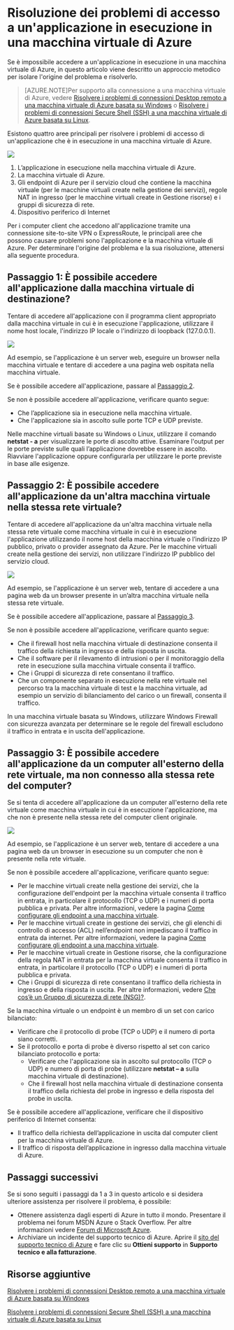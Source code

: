 <properties 
	pageTitle="Risoluzione dei problemi di accesso a un'applicazione in esecuzione in una macchina virtuale di Azure" 
	description="Se è impossibile accedere a un'applicazione in esecuzione su una macchina virtuale di Azure, è possibile utilizzare questi passaggi per isolare l'origine del problema."
	services="virtual-machines" 
	documentationCenter="" 
	authors="JoeDavies-MSFT" 
	manager="timlt" 
	editor=""
	tags="azure-service-management,azure-resource-manager"/>

<tags 
	ms.service="virtual-machines" 
	ms.workload="infrastructure-services" 
	ms.tgt_pltfrm="na" 
	ms.devlang="na" 
	ms.topic="article" 
	ms.date="07/01/2015" 
	ms.author="josephd"/>

# Risoluzione dei problemi di accesso a un'applicazione in esecuzione in una macchina virtuale di Azure

Se è impossibile accedere a un'applicazione in esecuzione in una macchina virtuale di Azure, in questo articolo viene descritto un approccio metodico per isolare l'origine del problema e risolverlo.

> [AZURE.NOTE]Per supporto alla connessione a una macchina virtuale di Azure, vedere [Risolvere i problemi di connessioni Desktop remoto a una macchina virtuale di Azure basata su Windows](virtual-machines-troubleshoot-remote-desktop-connections.md) o [Risolvere i problemi di connessioni Secure Shell (SSH) a una macchina virtuale di Azure basata su Linux](virtual-machines-troubleshoot-ssh-connections.md).

Esistono quattro aree principali per risolvere i problemi di accesso di un'applicazione che è in esecuzione in una macchina virtuale di Azure.

![](./media/virtual-machines-troubleshoot-access-application/tshoot_app_access1.png)
 
1.	L’applicazione in esecuzione nella macchina virtuale di Azure.
2.	La macchina virtuale di Azure.
3.	Gli endpoint di Azure per il servizio cloud che contiene la macchina virtuale (per le macchine virtuali create nella gestione dei servizi), regole NAT in ingresso (per le macchine virtuali create in Gestione risorse) e i gruppi di sicurezza di rete.
4.	Dispositivo periferico di Internet

Per i computer client che accedono all'applicazione tramite una connessione site-to-site VPN o ExpressRoute, le principali aree che possono causare problemi sono l'applicazione e la macchina virtuale di Azure. Per determinare l'origine del problema e la sua risoluzione, attenersi alla seguente procedura.

## Passaggio 1: È possibile accedere all'applicazione dalla macchina virtuale di destinazione?

Tentare di accedere all'applicazione con il programma client appropriato dalla macchina virtuale in cui è in esecuzione l'applicazione, utilizzare il nome host locale, l'indirizzo IP locale o l'indirizzo di loopback (127.0.0.1).
 
![](./media/virtual-machines-troubleshoot-access-application/tshoot_app_access2.png)

Ad esempio, se l'applicazione è un server web, eseguire un browser nella macchina virtuale e tentare di accedere a una pagina web ospitata nella macchina virtuale.

Se è possibile accedere all'applicazione, passare al [Passaggio 2](#step2).

Se non è possibile accedere all'applicazione, verificare quanto segue:

- Che l’applicazione sia in esecuzione nella macchina virtuale.
- Che l'applicazione sia in ascolto sulle porte TCP e UDP previste.

Nelle macchine virtuali basate su Windows o Linux, utilizzare il comando **netstat - a** per visualizzare le porte di ascolto attive. Esaminare l'output per le porte previste sulle quali l’applicazione dovrebbe essere in ascolto. Riavviare l'applicazione oppure configurarla per utilizzare le porte previste in base alle esigenze.

## <a id="step2"></a>Passaggio 2: È possibile accedere all'applicazione da un'altra macchina virtuale nella stessa rete virtuale?

Tentare di accedere all'applicazione da un'altra macchina virtuale nella stessa rete virtuale come macchina virtuale in cui è in esecuzione l'applicazione utilizzando il nome host della macchina virtuale o l’indirizzo IP pubblico, privato o provider assegnato da Azure. Per le macchine virtuali create nella gestione dei servizi, non utilizzare l'indirizzo IP pubblico del servizio cloud.
 
![](./media/virtual-machines-troubleshoot-access-application/tshoot_app_access3.png)

Ad esempio, se l'applicazione è un server web, tentare di accedere a una pagina web da un browser presente in un’altra macchina virtuale nella stessa rete virtuale.

Se è possibile accedere all'applicazione, passare al [Passaggio 3](#step3).

Se non è possibile accedere all'applicazione, verificare quanto segue:

- Che il firewall host nella macchina virtuale di destinazione consenta il traffico della richiesta in ingresso e della risposta in uscita.
- Che il software per il rilevamento di intrusioni o per il monitoraggio della rete in esecuzione sulla macchina virtuale consenta il traffico.
- Che i Gruppi di sicurezza di rete consentano il traffico.
- Che un componente separato in esecuzione nella rete virtuale nel percorso tra la macchina virtuale di test e la macchina virtuale, ad esempio un servizio di bilanciamento del carico o un firewall, consenta il traffico.

In una macchina virtuale basata su Windows, utilizzare Windows Firewall con sicurezza avanzata per determinare se le regole del firewall escludono il traffico in entrata e in uscita dell'applicazione.

## <a id="step3"></a>Passaggio 3: È possibile accedere all'applicazione da un computer all'esterno della rete virtuale, ma non connesso alla stessa rete del computer?

Se si tenta di accedere all'applicazione da un computer all'esterno della rete virtuale come macchina virtuale in cui è in esecuzione l'applicazione, ma che non è presente nella stessa rete del computer client originale.

![](./media/virtual-machines-troubleshoot-access-application/tshoot_app_access4.png)
 
Ad esempio, se l'applicazione è un server web, tentare di accedere a una pagina web da un browser in esecuzione su un computer che non è presente nella rete virtuale.

Se non è possibile accedere all'applicazione, verificare quanto segue:

- Per le macchine virtuali create nella gestione dei servizi, che la configurazione dell'endpoint per la macchina virtuale consenta il traffico in entrata, in particolare il protocollo (TCP o UDP) e i numeri di porta pubblica e privata. Per altre informazioni, vedere la pagina [Come configurare gli endpoint a una macchina virtuale](virtual-machines-set-up-endpoints.md).
- Per le macchine virtuali create in gestione dei servizi, che gli elenchi di controllo di accesso (ACL) nell’endpoint non impediscano il traffico in entrata da internet. Per altre informazioni, vedere la pagina [Come configurare gli endpoint a una macchina virtuale](virtual-machines-set-up-endpoints.md).
- Per le macchine virtuali create in Gestione risorse, che la configurazione della regola NAT in entrata per la macchina virtuale consenta il traffico in entrata, in particolare il protocollo (TCP o UDP) e i numeri di porta pubblica e privata. 
- Che i Gruppi di sicurezza di rete consentano il traffico della richiesta in ingresso e della risposta in uscita. Per altre informazioni, vedere [Che cos’è un Gruppo di sicurezza di rete (NSG)?](virtual-networks-nsg.md).

Se la macchina virtuale o un endpoint è un membro di un set con carico bilanciato:

- Verificare che il protocollo di probe (TCP o UDP) e il numero di porta siano corretti.
- Se il protocollo e porta di probe è diverso rispetto al set con carico bilanciato protocollo e porta:
	- Verificare che l'applicazione sia in ascolto sul protocollo (TCP o UDP) e numero di porta di probe (utilizzare **netstat – a** sulla macchina virtuale di destinazione).
	- Che il firewall host nella macchina virtuale di destinazione consenta il traffico della richiesta del probe in ingresso e della risposta del probe in uscita.

Se è possibile accedere all'applicazione, verificare che il dispositivo periferico di Internet consenta:

- Il traffico della richiesta dell’applicazione in uscita dal computer client per la macchina virtuale di Azure.
- Il traffico di risposta dell’applicazione in ingresso dalla macchina virtuale di Azure.

## Passaggi successivi

Se si sono seguiti i passaggi da 1 a 3 in questo articolo e si desidera ulteriore assistenza per risolvere il problema, è possibile:

- Ottenere assistenza dagli esperti di Azure in tutto il mondo. Presentare il problema nei forum MSDN Azure o Stack Overflow. Per altre informazioni vedere [Forum di Microsoft Azure](http://azure.microsoft.com/support/forums/).
- Archiviare un incidente del supporto tecnico di Azure. Aprire il [sito del supporto tecnico di Azure](http://azure.microsoft.com/support/options/) e fare clic su **Ottieni supporto** in **Supporto tecnico e alla fatturazione**.

## Risorse aggiuntive

[Risolvere i problemi di connessioni Desktop remoto a una macchina virtuale di Azure basata su Windows](virtual-machines-troubleshoot-remote-desktop-connections.md)

[Risolvere i problemi di connessioni Secure Shell (SSH) a una macchina virtuale di Azure basata su Linux](virtual-machines-troubleshoot-ssh-connections.md)

<!---HONumber=July15_HO4-->